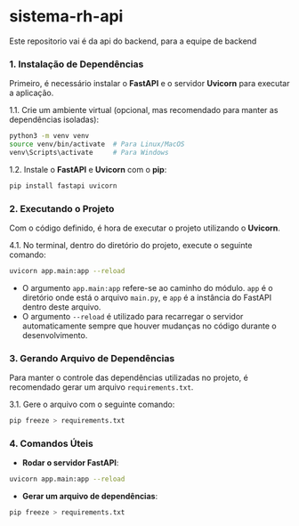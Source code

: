 # sistema-rh-api
Este repositorio vai é da api do backend, para a equipe de backend

### 1. **Instalação de Dependências**
Primeiro, é necessário instalar o **FastAPI** e o servidor **Uvicorn** para executar a aplicação.

1.1. Crie um ambiente virtual (opcional, mas recomendado para manter as dependências isoladas):
```bash
python3 -m venv venv
source venv/bin/activate  # Para Linux/MacOS
venv\Scripts\activate     # Para Windows
```

1.2. Instale o **FastAPI** e **Uvicorn** com o **pip**:
```bash
pip install fastapi uvicorn
```

### 2. **Executando o Projeto**
Com o código definido, é hora de executar o projeto utilizando o **Uvicorn**.

4.1. No terminal, dentro do diretório do projeto, execute o seguinte comando:
```bash
uvicorn app.main:app --reload
```
- O argumento `app.main:app` refere-se ao caminho do módulo. `app` é o diretório onde está o arquivo `main.py`, e `app` é a instância do FastAPI dentro deste arquivo.
- O argumento `--reload` é utilizado para recarregar o servidor automaticamente sempre que houver mudanças no código durante o desenvolvimento.

### 3. **Gerando Arquivo de Dependências**
Para manter o controle das dependências utilizadas no projeto, é recomendado gerar um arquivo `requirements.txt`.

3.1. Gere o arquivo com o seguinte comando:
```bash
pip freeze > requirements.txt
```

### 4. **Comandos Úteis**

- **Rodar o servidor FastAPI**:
```bash
uvicorn app.main:app --reload
```

- **Gerar um arquivo de dependências**:
```bash
pip freeze > requirements.txt
```
